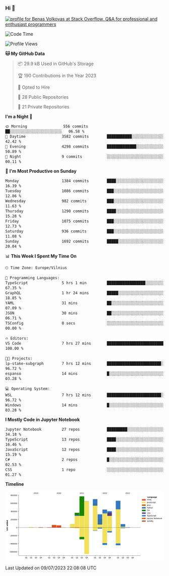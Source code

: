 ### Hi 👋
<a href="https://stackoverflow.com/users/14954249/benas-volkovas"><img src="https://stackoverflow.com/users/flair/14954249.png?theme=dark" width="208" height="58" alt="profile for Benas Volkovas at Stack Overflow, Q&amp;A for professional and enthusiast programmers" title="profile for Benas Volkovas at Stack Overflow, Q&amp;A for professional and enthusiast programmers"></a>

<!--START_SECTION:waka-->
![Code Time](http://img.shields.io/badge/Code%20Time-1%2C467%20hrs%2055%20mins-blue)

![Profile Views](http://img.shields.io/badge/Profile%20Views-0-blue)

**🐱 My GitHub Data** 

> 📦 29.9 kB Used in GitHub's Storage 
 > 
> 🏆 190 Contributions in the Year 2023
 > 
> 💼 Opted to Hire
 > 
> 📜 28 Public Repositories 
 > 
> 🔑 21 Private Repositories 
 > 
**I'm a Night 🦉** 

```text
🌞 Morning                556 commits         ██░░░░░░░░░░░░░░░░░░░░░░░   06.58 % 
🌆 Daytime                3582 commits        ███████████░░░░░░░░░░░░░░   42.42 % 
🌃 Evening                4298 commits        █████████████░░░░░░░░░░░░   50.89 % 
🌙 Night                  9 commits           ░░░░░░░░░░░░░░░░░░░░░░░░░   00.11 % 
```
📅 **I'm Most Productive on Sunday** 

```text
Monday                   1384 commits        ████░░░░░░░░░░░░░░░░░░░░░   16.39 % 
Tuesday                  1086 commits        ███░░░░░░░░░░░░░░░░░░░░░░   12.86 % 
Wednesday                982 commits         ███░░░░░░░░░░░░░░░░░░░░░░   11.63 % 
Thursday                 1290 commits        ████░░░░░░░░░░░░░░░░░░░░░   15.28 % 
Friday                   1075 commits        ███░░░░░░░░░░░░░░░░░░░░░░   12.73 % 
Saturday                 936 commits         ███░░░░░░░░░░░░░░░░░░░░░░   11.08 % 
Sunday                   1692 commits        █████░░░░░░░░░░░░░░░░░░░░   20.04 % 
```


📊 **This Week I Spent My Time On** 

```text
🕑︎ Time Zone: Europe/Vilnius

💬 Programming Languages: 
TypeScript               5 hrs 1 min         █████████████████░░░░░░░░   67.35 % 
GraphQL                  1 hr 24 mins        █████░░░░░░░░░░░░░░░░░░░░   18.85 % 
YAML                     31 mins             ██░░░░░░░░░░░░░░░░░░░░░░░   07.09 % 
JSON                     30 mins             ██░░░░░░░░░░░░░░░░░░░░░░░   06.71 % 
TSConfig                 0 secs              ░░░░░░░░░░░░░░░░░░░░░░░░░   00.00 % 

🔥 Editors: 
VS Code                  7 hrs 27 mins       █████████████████████████   100.00 % 

🐱‍💻 Projects: 
lp-stake-subgraph        7 hrs 12 mins       ████████████████████████░   96.72 % 
espanso                  14 mins             █░░░░░░░░░░░░░░░░░░░░░░░░   03.28 % 

💻 Operating System: 
WSL                      7 hrs 12 mins       ████████████████████████░   96.72 % 
Windows                  14 mins             █░░░░░░░░░░░░░░░░░░░░░░░░   03.28 % 
```

**I Mostly Code in Jupyter Notebook** 

```text
Jupyter Notebook         27 repos            █████████░░░░░░░░░░░░░░░░   34.18 % 
TypeScript               13 repos            ████░░░░░░░░░░░░░░░░░░░░░   16.46 % 
JavaScript               12 repos            ████░░░░░░░░░░░░░░░░░░░░░   15.19 % 
C#                       2 repos             █░░░░░░░░░░░░░░░░░░░░░░░░   02.53 % 
CSS                      1 repo              ░░░░░░░░░░░░░░░░░░░░░░░░░   01.27 % 
```



**Timeline**

![Lines of Code chart](https://raw.githubusercontent.com/BenasVolkovas/BenasVolkovas/main/assets/bar_graph.png)


 Last Updated on 09/07/2023 22:08:08 UTC
<!--END_SECTION:waka-->
